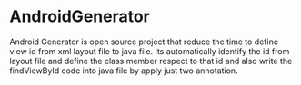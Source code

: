 # AndroidGenerator
Android Generator is open source project that reduce the time to define view id from xml layout file to java file. Its automatically identify the id from layout file and define the class member respect to that id and also write the findViewById code into java file by apply just two annotation. 
